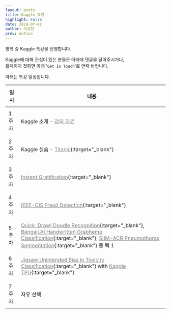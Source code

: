 ```yaml
---
layout: posts
title: Kaggle 특강
highlight: False
date: 2024-07-02
author: 이성진
prev: notice
---
```


<head>
  <style>
    table {
      width: 100%;
      border-collapse: collapse;
    }
    th, td {
      padding: 10px;
      a {
        color: #808080 !important;
      }
      a:hover {
        text-decoration: underline;
      }
    }
  </style>
</head>


방학 중 Kaggle 특강을 진행합니다.

Kaggle에 대해 관심이 있는 분들은 아래에 댓글을 달아주시거나,<br>홈페이지 첫화면 아래 '`Get In Touch`'로 연락 바랍니다.

아래는 특강 일정입니다.

| 일시 | 내용 |
|---|---|
| 1주차 | Kaggle 소개 - <a href="https://drive.google.com/drive/folders/1-Fx8KXEO8s-e2r6SuBE5VM3oULHbSnhH?usp=sharing" target="_blank"><i class="fas fa-file-archive"></i> 강의 자료</a> |
| 2주차 | Kaggle 실습 - [Titanic](https://www.kaggle.com/competitions/titanic){:target="_blank"} |
| 3주차 | [Instant Gratification](https://www.kaggle.com/c/instant-gratification){:target="_blank"} |
| 4주차 | [IEEE-CIS Fraud Detection](https://www.kaggle.com/c/ieee-fraud-detection){:target="_blank"} |
| 5주차 | [Quick, Draw! Doodle Recognition](https://www.kaggle.com/c/quickdraw-doodle-recognition){:target="_blank"}, [Bengali.AI Handwritten Grapheme Classification](https://www.kaggle.com/c/bengaliai-cv19){:target="_blank"}, [SIIM-ACR Pneumothorax Segmentation](https://www.kaggle.com/c/siim-acr-pneumothorax-segmentation){:target="_blank"} 중 택 1|
| 6주차 | [Jigsaw Unintended Bias in Toxicity Classification](https://www.kaggle.com/c/jigsaw-unintended-bias-in-toxicity-classification){:target="_blank"} with [Kaggle TPU](https://www.kaggle.com/docs/tpu){:target="_blank"} |
| 7주차 | 자유 선택 |
